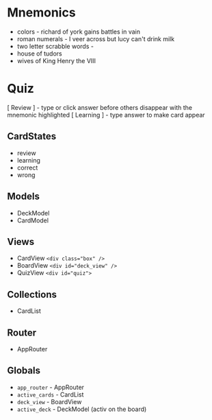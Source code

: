 # Mnemonics

* colors - richard of york gains battles in vain
* roman numerals - I veer across but lucy can't drink milk
* two letter scrabble words -
* house of tudors
* wives of King Henry the VIII

# Quiz

[ Review ]
    - type or click answer before others disappear with the mnemonic highlighted
[ Learning ]
    - type answer to make card appear


## CardStates
* review
* learning
* correct
* wrong



## Models

* DeckModel
* CardModel

## Views

* CardView  `<div class="box" />`
* BoardView `<div id="deck_view" />`
* QuizView `<div id="quiz">`

## Collections

* CardList

## Router

* AppRouter

## Globals

* `app_router` - AppRouter
* `active_cards` - CardList
* `deck_view` - BoardView 
* `active_deck` - DeckModel (activ on the board)
